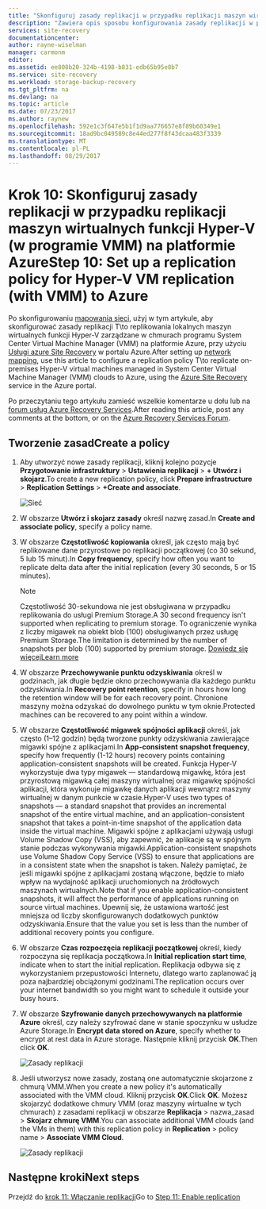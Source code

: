 ```yaml
---
title: "Skonfiguruj zasady replikacji w przypadku replikacji maszyn wirtualnych funkcji Hyper-V (w programie VMM) na platformie Azure z usługą Azure Site Recovery | Dokumentacja firmy Microsoft"
description: "Zawiera opis sposobu konfigurowania zasady replikacji w przypadku replikacji maszyn wirtualnych funkcji Hyper-V (w programie VMM) na platformie Azure z usługą Azure Site Recovery"
services: site-recovery
documentationcenter: 
author: rayne-wiselman
manager: carmonm
editor: 
ms.assetid: ee808b20-324b-4198-b831-edb65b95e8b7
ms.service: site-recovery
ms.workload: storage-backup-recovery
ms.tgt_pltfrm: na
ms.devlang: na
ms.topic: article
ms.date: 07/23/2017
ms.author: raynew
ms.openlocfilehash: 592e1c3f647e5b1f1d9aa776657e8f89b60349e1
ms.sourcegitcommit: 18ad9bc049589c8e44ed277f8f43dcaa483f3339
ms.translationtype: MT
ms.contentlocale: pl-PL
ms.lasthandoff: 08/29/2017
---
```

# <a name="step-10-set-up-a-replication-policy-for-hyper-v-vm-replication-with-vmm-to-azure"></a><span data-ttu-id="fecc6-103">Krok 10: Skonfiguruj zasady replikacji w przypadku replikacji maszyn wirtualnych funkcji Hyper-V (w programie VMM) na platformie Azure</span><span class="sxs-lookup"><span data-stu-id="fecc6-103">Step 10: Set up a replication policy for Hyper-V VM replication (with VMM) to Azure</span></span>


<span data-ttu-id="fecc6-104">Po skonfigurowaniu [mapowania sieci](vmm-to-azure-walkthrough-network-mapping.md), użyj w tym artykule, aby skonfigurować zasady replikacji T\to replikowania lokalnych maszyn wirtualnych funkcji Hyper-V zarządzane w chmurach programu System Center Virtual Machine Manager (VMM) na platformie Azure, przy użyciu [Usługi azure Site Recovery](site-recovery-overview.md) w portalu Azure.</span><span class="sxs-lookup"><span data-stu-id="fecc6-104">After setting up [network mapping](vmm-to-azure-walkthrough-network-mapping.md), use this article to configure a replication policy T\to replicate on-premises Hyper-V virtual machines managed in System Center Virtual Machine Manager (VMM) clouds to Azure, using the [Azure Site Recovery](site-recovery-overview.md) service in the Azure portal.</span></span>

<span data-ttu-id="fecc6-105">Po przeczytaniu tego artykułu zamieść wszelkie komentarze u dołu lub na [forum usług Azure Recovery Services](https://social.msdn.microsoft.com/forums/azure/home?forum=hypervrecovmgr).</span><span class="sxs-lookup"><span data-stu-id="fecc6-105">After reading this article, post any comments at the bottom, or on the [Azure Recovery Services Forum](https://social.msdn.microsoft.com/forums/azure/home?forum=hypervrecovmgr).</span></span>



## <a name="create-a-policy"></a><span data-ttu-id="fecc6-106">Tworzenie zasad</span><span class="sxs-lookup"><span data-stu-id="fecc6-106">Create a policy</span></span>

1. <span data-ttu-id="fecc6-107">Aby utworzyć nowe zasady replikacji, kliknij kolejno pozycje **Przygotowanie infrastruktury** > **Ustawienia replikacji** > **+ Utwórz i skojarz**.</span><span class="sxs-lookup"><span data-stu-id="fecc6-107">To create a new replication policy, click **Prepare infrastructure** > **Replication Settings** > **+Create and associate**.</span></span>

    ![Sieć](./media/vmm-to-azure-walkthrough-replication/gs-replication.png)
2. <span data-ttu-id="fecc6-109">W obszarze **Utwórz i skojarz zasady** określ nazwę zasad.</span><span class="sxs-lookup"><span data-stu-id="fecc6-109">In **Create and associate policy**, specify a policy name.</span></span>
3. <span data-ttu-id="fecc6-110">W obszarze **Częstotliwość kopiowania** określ, jak często mają być replikowane dane przyrostowe po replikacji początkowej (co 30 sekund, 5 lub 15 minut).</span><span class="sxs-lookup"><span data-stu-id="fecc6-110">In **Copy frequency**, specify how often you want to replicate delta data after the initial replication (every 30 seconds, 5 or 15 minutes).</span></span>

    > [!NOTE]
    >  <span data-ttu-id="fecc6-111">Częstotliwość 30-sekundowa nie jest obsługiwana w przypadku replikowania do usługi Premium Storage.</span><span class="sxs-lookup"><span data-stu-id="fecc6-111">A 30 second frequency isn't supported when replicating to premium storage.</span></span> <span data-ttu-id="fecc6-112">To ograniczenie wynika z liczby migawek na obiekt blob (100) obsługiwanych przez usługę Premium Storage.</span><span class="sxs-lookup"><span data-stu-id="fecc6-112">The limitation is determined by the number of snapshots per blob (100) supported by premium storage.</span></span> [<span data-ttu-id="fecc6-113">Dowiedz się więcej</span><span class="sxs-lookup"><span data-stu-id="fecc6-113">Learn more</span></span>](../storage/common/storage-premium-storage.md#snapshots-and-copy-blob)

4. <span data-ttu-id="fecc6-114">W obszarze **Przechowywanie punktu odzyskiwania** określ w godzinach, jak długie będzie okno przechowywania dla każdego punktu odzyskiwania.</span><span class="sxs-lookup"><span data-stu-id="fecc6-114">In **Recovery point retention**, specify in hours how long the retention window will be for each recovery point.</span></span> <span data-ttu-id="fecc6-115">Chronione maszyny można odzyskać do dowolnego punktu w tym oknie.</span><span class="sxs-lookup"><span data-stu-id="fecc6-115">Protected machines can be recovered to any point within a window.</span></span>
5. <span data-ttu-id="fecc6-116">W obszarze **Częstotliwość migawek spójności aplikacji** określ, jak często (1–12 godzin) będą tworzone punkty odzyskiwania zawierające migawki spójne z aplikacjami.</span><span class="sxs-lookup"><span data-stu-id="fecc6-116">In **App-consistent snapshot frequency**, specify how frequently (1-12 hours) recovery points containing application-consistent snapshots will be created.</span></span> <span data-ttu-id="fecc6-117">Funkcja Hyper-V wykorzystuje dwa typy migawek — standardową migawkę, która jest przyrostową migawką całej maszyny wirtualnej oraz migawkę spójności aplikacji, która wykonuje migawkę danych aplikacji wewnątrz maszyny wirtualnej w danym punkcie w czasie.</span><span class="sxs-lookup"><span data-stu-id="fecc6-117">Hyper-V uses two types of snapshots — a standard snapshot that provides an incremental snapshot of the entire virtual machine, and an application-consistent snapshot that takes a point-in-time snapshot of the application data inside the virtual machine.</span></span> <span data-ttu-id="fecc6-118">Migawki spójne z aplikacjami używają usługi Volume Shadow Copy (VSS), aby zapewnić, że aplikacje są w spójnym stanie podczas wykonywania migawki.</span><span class="sxs-lookup"><span data-stu-id="fecc6-118">Application-consistent snapshots use Volume Shadow Copy Service (VSS) to ensure that applications are in a consistent state when the snapshot is taken.</span></span> <span data-ttu-id="fecc6-119">Należy pamiętać, że jeśli migawki spójne z aplikacjami zostaną włączone, będzie to miało wpływ na wydajność aplikacji uruchomionych na źródłowych maszynach wirtualnych.</span><span class="sxs-lookup"><span data-stu-id="fecc6-119">Note that if you enable application-consistent snapshots, it will affect the performance of applications running on source virtual machines.</span></span> <span data-ttu-id="fecc6-120">Upewnij się, że ustawiona wartość jest mniejsza od liczby skonfigurowanych dodatkowych punktów odzyskiwania.</span><span class="sxs-lookup"><span data-stu-id="fecc6-120">Ensure that the value you set is less than the number of additional recovery points you configure.</span></span>
6. <span data-ttu-id="fecc6-121">W obszarze **Czas rozpoczęcia replikacji początkowej** określ, kiedy rozpoczyna się replikacja początkowa.</span><span class="sxs-lookup"><span data-stu-id="fecc6-121">In **Initial replication start time**, indicate when to start the initial replication.</span></span> <span data-ttu-id="fecc6-122">Replikacja odbywa się z wykorzystaniem przepustowości Internetu, dlatego warto zaplanować ją poza najbardziej obciążonymi godzinami.</span><span class="sxs-lookup"><span data-stu-id="fecc6-122">The replication occurs over your internet bandwidth so you might want to schedule it outside your busy hours.</span></span>
7. <span data-ttu-id="fecc6-123">W obszarze **Szyfrowanie danych przechowywanych na platformie Azure** określ, czy należy szyfrować dane w stanie spoczynku w usłudze Azure Storage.</span><span class="sxs-lookup"><span data-stu-id="fecc6-123">In **Encrypt data stored on Azure**, specify whether to encrypt at rest data in Azure storage.</span></span> <span data-ttu-id="fecc6-124">Następnie kliknij przycisk **OK**.</span><span class="sxs-lookup"><span data-stu-id="fecc6-124">Then click **OK**.</span></span>

    ![Zasady replikacji](./media/vmm-to-azure-walkthrough-replication/gs-replication2.png)
8. <span data-ttu-id="fecc6-126">Jeśli utworzysz nowe zasady, zostaną one automatycznie skojarzone z chmurą VMM.</span><span class="sxs-lookup"><span data-stu-id="fecc6-126">When you create a new policy it's automatically associated with the VMM cloud.</span></span> <span data-ttu-id="fecc6-127">Kliknij przycisk **OK**.</span><span class="sxs-lookup"><span data-stu-id="fecc6-127">Click **OK**.</span></span> <span data-ttu-id="fecc6-128">Możesz skojarzyć dodatkowe chmury VMM (oraz maszyny wirtualne w tych chmurach) z zasadami replikacji w obszarze **Replikacja** > nazwa_zasad > **Skojarz chmurę VMM**.</span><span class="sxs-lookup"><span data-stu-id="fecc6-128">You can associate additional VMM clouds (and the VMs in them) with this replication policy in **Replication** > policy name > **Associate VMM Cloud**.</span></span>

    ![Zasady replikacji](./media/vmm-to-azure-walkthrough-replication/policy-associate.png)



## <a name="next-steps"></a><span data-ttu-id="fecc6-130">Następne kroki</span><span class="sxs-lookup"><span data-stu-id="fecc6-130">Next steps</span></span>

<span data-ttu-id="fecc6-131">Przejdź do [krok 11: Włączanie replikacji](vmm-to-azure-walkthrough-enable-replication.md)</span><span class="sxs-lookup"><span data-stu-id="fecc6-131">Go to [Step 11: Enable replication](vmm-to-azure-walkthrough-enable-replication.md)</span></span>

